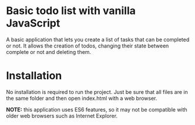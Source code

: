 # Basic todo list with vanilla JavaScript

A basic application that lets you create a list of tasks that can be completed or not. It allows the creation of todos, changing their state between complete or not and deleting them.

# Installation

No installation is required to run the project. Just be sure that all files are in the same folder and then open index.html with a web browser.

<b>NOTE:</b> this application uses ES6 features, so it may not be compatible with older web browsers such as Internet Explorer.